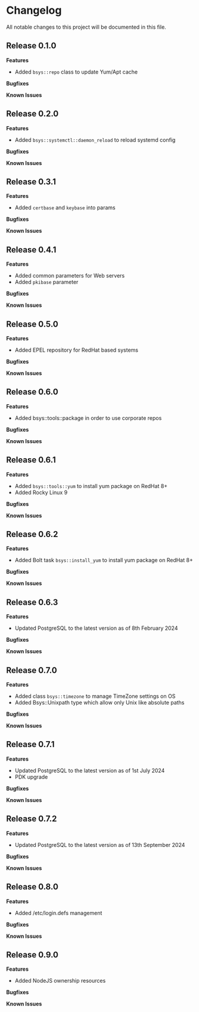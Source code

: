 # Changelog

All notable changes to this project will be documented in this file.

## Release 0.1.0

**Features**

* Added `bsys::repo` class to update Yum/Apt cache

**Bugfixes**

**Known Issues**

## Release 0.2.0

**Features**

* Added `bsys::systemctl::daemon_reload` to reload systemd config

**Bugfixes**

**Known Issues**

## Release 0.3.1

**Features**

* Added `certbase` and `keybase` into params

**Bugfixes**

**Known Issues**

## Release 0.4.1

**Features**

* Added common parameters for Web servers
* Added `pkibase` parameter

**Bugfixes**

**Known Issues**

## Release 0.5.0

**Features**

* Added EPEL repository for RedHat based systems

**Bugfixes**

**Known Issues**

## Release 0.6.0

**Features**

* Added bsys::tools::package in order to use corporate repos

**Bugfixes**

**Known Issues**

## Release 0.6.1

**Features**

* Added `bsys::tools::yum` to install yum package on RedHat 8+
* Added Rocky Linux 9

**Bugfixes**

**Known Issues**

## Release 0.6.2

**Features**

* Added Bolt task `bsys::install_yum` to install yum package on RedHat 8+

**Bugfixes**

**Known Issues**

## Release 0.6.3

**Features**

* Updated PostgreSQL to the latest version as of 8th February 2024

**Bugfixes**

**Known Issues**

## Release 0.7.0

**Features**

* Added class `bsys::timezone` to manage TimeZone settings on OS
* Added Bsys::Unixpath type which allow only Unix like absolute paths

**Bugfixes**

**Known Issues**

## Release 0.7.1

**Features**

* Updated PostgreSQL to the latest version as of 1st July 2024
* PDK upgrade

**Bugfixes**

**Known Issues**

## Release 0.7.2

**Features**

* Updated PostgreSQL to the latest version as of 13th September 2024

**Bugfixes**

**Known Issues**

## Release 0.8.0

**Features**

* Added /etc/login.defs management

**Bugfixes**

**Known Issues**

## Release 0.9.0

**Features**

* Added NodeJS ownership resources

**Bugfixes**

**Known Issues**
